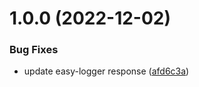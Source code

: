 # 1.0.0 (2022-12-02)


### Bug Fixes

* update easy-logger response ([afd6c3a](https://github.com/mschilling/multi-package-release-demo/commit/afd6c3af2595b04eca9dfdf97c27869653a0dc46))
